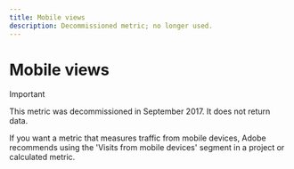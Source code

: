 ```yaml
---
title: Mobile views
description: Decommissioned metric; no longer used.
---
```


# Mobile views

>[!IMPORTANT]
>
>This metric was decommissioned in September 2017. It does not return data.

If you want a metric that measures traffic from mobile devices, Adobe recommends using the 'Visits from mobile devices' segment in a project or calculated metric.
